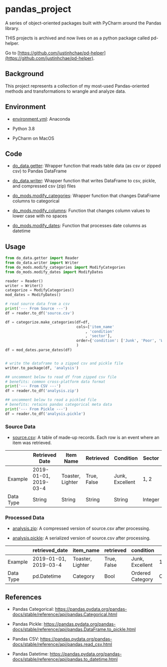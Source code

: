 # pandas_project

A series of object-oriented packages built with PyCharm around the Pandas library.

THIS projects is archived and now lives on as a python package called pd-helper. 

Go to [https://github.com/justinhchae/pd-helper](https://github.com/justinhchae/pd-helper).

## Background

This project represents a collection of my most-used Pandas-oriented methods and transformations to wrangle and analyze data. 

## Environment

* [environment.yml](https://github.com/justinhchae/categorical/blob/main/environment.yml): Anaconda

* Python 3.8

* PyCharm on MacOS

## Code

* [do_data.getter](https://github.com/justinhchae/categorical/blob/main/do_data/getter.py): Wrapper function that reads table data (as csv or zipped csv) to Pandas DataFrame

* [do_data.writer](https://github.com/justinhchae/categorical/blob/main/do_data/writer.py): Wrapper function that writes DataFrame to csv, pickle, and compressed csv (zip) files

* [do_mods.modify_categories](https://github.com/justinhchae/categorical/blob/main/do_mods/modify_categories.py): Wrapper function that changes DataFrame columns to categorical

* [do_mods.modify_columns](https://github.com/justinhchae/categorical/blob/main/do_mods/modify_columns.py): Function that changes column values to lower case with no spaces

* [do_mods.modify_dates](https://github.com/justinhchae/categorical/blob/main/do_mods/modify_dates.py): Function that processes date columns as datetime

## Usage

```python
from do_data.getter import Reader
from do_data.writer import Writer
from do_mods.modify_categories import ModifyCategories
from do_mods.modify_dates import ModifyDates

reader = Reader()
writer = Writer()
categorize = ModifyCategories()
mod_dates = ModifyDates()

# read source data from a csv
print('--- From Source ---')
df = reader.to_df('source.csv')

df = categorize.make_categories(df=df,
                                cols=['item_name'
                                    , 'condition'
                                    , 'sector'],
                                order={'condition': ['Junk', 'Poor', 'Worn', 'Good', 'Excellent']},
                                )
df = mod_dates.parse_dates(df)


# write the dataframe to a zipped csv and pickle file
writer.to_package(df, 'analysis')

## uncomment below to read df from zipped csv file
# benefits: common cross-platform data format
print('--- From CSV ---')
df = reader.to_df('analysis.zip')

## uncomment below to read a pickled file
# benefits: retains pandas categorical meta data
print('--- From Pickle ---')
df = reader.to_df('analysis.pickle')
```

### Source Data

* [source.csv](https://github.com/justinhchae/categorical/blob/main/data/source.csv): A table of made-up records. Each row is an event where an item was retrieved. 

|  | Retrieved Date  | Item Name | Retrieved | Condition | Sector |
| ------------- | ------------- | ------------- | ------------- | ------------- | ------------- |
| Example | 2019-01-01, 2019-03-4  | Toaster, Lighter  | True, False  | Junk, Excellent  | 1, 2 |
| Data Type | String  | String  | String  | String | Integer |

### Processed Data

* [analysis.zip](https://github.com/justinhchae/categorical/blob/main/data/analysis.zip): A compressed version of source.csv after processing.

* [analysis.pickle](https://github.com/justinhchae/categorical/blob/main/data/analysis.pickle): A serialized version of source.csv after processing. 


|  | retrieved_date  | item_name | retrieved | condition | sector |
| ------------- | ------------- | ------------- | ------------- | ------------- | ------------- |
| Example | 2019-01-01, 2019-03-4  | Toaster, Lighter  | True, False  | Junk, Excellent  | 1, 2 |
| Data Type | pd.Datetime  | Category  | Bool  | Ordered Category | Category |

## References

* Pandas Categorical: <https://pandas.pydata.org/pandas-docs/stable/reference/api/pandas.Categorical.html>

* Pandas Pickle: <https://pandas.pydata.org/pandas-docs/stable/reference/api/pandas.DataFrame.to_pickle.html>

* Pandas CSV: <https://pandas.pydata.org/pandas-docs/stable/reference/api/pandas.read_csv.html>

* Pandas Datetime: <https://pandas.pydata.org/pandas-docs/stable/reference/api/pandas.to_datetime.html>
